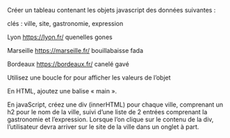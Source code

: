 Créer un tableau contenant les objets javascript des données suivantes :

clés : ville, site, gastronomie, expression

Lyon
https://lyon.fr/
quenelles
gones

Marseille
https://marseille.fr/
bouillabaisse
fada

Bordeaux
https://bordeaux.fr/
canelé
gavé



Utilisez une boucle for pour afficher les valeurs de l’objet

En HTML, ajoutez une balise « main ».

En javaScript, créez une div (innerHTML) pour chaque ville, comprenant un h2 pour le nom de la ville,
suivi d’une liste de 2 entrées comprenant la gastronomie et l’expression.
Lorsque l’on clique sur le contenu de la div, l’utilisateur devra arriver sur le site de la ville dans un onglet à part.